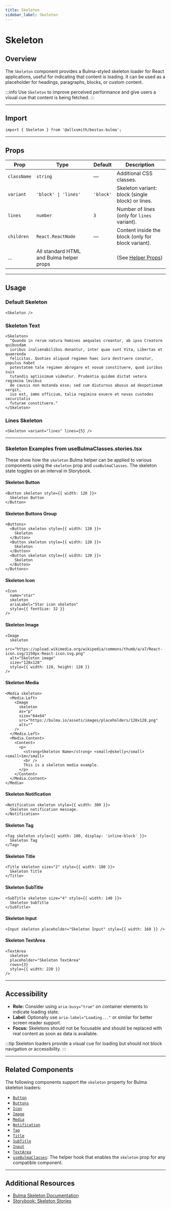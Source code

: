 ```yaml
---
title: Skeleton
sidebar_label: Skeleton
---
```


# Skeleton

## Overview

The `Skeleton` component provides a Bulma-styled skeleton loader for React applications, useful for indicating that content is loading. It can be used as a placeholder for headings, paragraphs, blocks, or custom content.

:::info
Use `Skeleton` to improve perceived performance and give users a visual cue that content is being fetched.
:::

---

## Import

```tsx
import { Skeleton } from '@allxsmith/bestax-bulma';
```

---

## Props

| Prop        | Type                                     | Default   | Description                                        |
| ----------- | ---------------------------------------- | --------- | -------------------------------------------------- |
| `className` | `string`                                 | —         | Additional CSS classes.                            |
| `variant`   | `'block' \| 'lines'`                     | `'block'` | Skeleton variant: block (single block) or lines.   |
| `lines`     | `number`                                 | `3`       | Number of lines (only for `lines` variant).        |
| `children`  | `React.ReactNode`                        | —         | Content inside the block (only for block variant). |
| ...         | All standard HTML and Bulma helper props |           | (See [Helper Props](../helpers/usebulmaclasses))   |

---

## Usage

### Default Skeleton

```tsx live
<Skeleton />
```

### Skeleton Text

```tsx live
<Skeleton>
  "Quando in rerum natura homines aequales creantur, ab ipso Creatore quibusdam
  iuribus inalienabilibus donantur, inter quae sunt Vita, Libertas et quaerenda
  felicitas. Quoties aliquod regimen haec iura destruere conatur, populus habet
  potestatem tale regimen abrogare et novum constituere, quod iuribus suis
  tutandis aptissimum videatur. Prudentia quidem dictat vetera regimina levibus
  de causis non mutanda esse; sed cum diuturnus abusus ad despotismum vergit,
  ius est, immo officium, talia regimina exuere et novas custodes securitatis
  futurae constituere."
</Skeleton>
```

### Lines Skeleton

```tsx live
<Skeleton variant="lines" lines={5} />
```

---

### Skeleton Examples from useBulmaClasses.stories.tsx

These show how the `skeleton` Bulma helper can be applied to various components using the `skeleton` prop and `useBulmaClasses`. The skeleton state toggles on an interval in Storybook.

#### Skeleton Button

```tsx live
<Button skeleton style={{ width: 120 }}>
  Skeleton Button
</Button>
```

#### Skeleton Buttons Group

```tsx live
<Buttons>
  <Button skeleton style={{ width: 120 }}>
    Skeleton
  </Button>
  <Button skeleton style={{ width: 120 }}>
    Skeleton
  </Button>
  <Button skeleton style={{ width: 120 }}>
    Skeleton
  </Button>
</Buttons>
```

#### Skeleton Icon

```tsx live
<Icon
  name="star"
  skeleton
  ariaLabel="Star icon skeleton"
  style={{ fontSize: 32 }}
/>
```

#### Skeleton Image

```tsx live
<Image
  skeleton
  src="https://upload.wikimedia.org/wikipedia/commons/thumb/a/a7/React-icon.svg/1150px-React-icon.svg.png"
  alt="Skeleton image"
  size="128x128"
  style={{ width: 128, height: 128 }}
/>
```

#### Skeleton Media

```tsx live
<Media skeleton>
  <Media.Left>
    <Image
      skeleton
      as="p"
      size="64x64"
      src="https://bulma.io/assets/images/placeholders/128x128.png"
      alt=""
    />
  </Media.Left>
  <Media.Content>
    <Content>
      <p>
        <strong>Skeleton Name</strong> <small>@skelly</small> <small>1m</small>
        <br />
        This is a skeleton media example.
      </p>
    </Content>
  </Media.Content>
</Media>
```

#### Skeleton Notification

```tsx live
<Notification skeleton style={{ width: 300 }}>
  Skeleton notification message.
</Notification>
```

#### Skeleton Tag

```tsx live
<Tag skeleton style={{ width: 100, display: 'inline-block' }}>
  Skeleton Tag
</Tag>
```

#### Skeleton Title

```tsx live
<Title skeleton size="2" style={{ width: 180 }}>
  Skeleton Title
</Title>
```

#### Skeleton SubTitle

```tsx live
<SubTitle skeleton size="4" style={{ width: 140 }}>
  Skeleton SubTitle
</SubTitle>
```

#### Skeleton Input

```tsx live
<Input skeleton placeholder="Skeleton Input" style={{ width: 160 }} />
```

#### Skeleton TextArea

```tsx live
<TextArea
  skeleton
  placeholder="Skeleton TextArea"
  rows={3}
  style={{ width: 220 }}
/>
```

---

## Accessibility

- **Role:** Consider using `aria-busy="true"` on container elements to indicate loading state.
- **Label:** Optionally use `aria-label="Loading..."` or similar for better screen reader support.
- **Focus:** Skeletons should not be focusable and should be replaced with real content as soon as data is available.

:::tip
Skeleton loaders provide a visual cue for loading but should not block navigation or accessibility.
:::

---

## Related Components

The following components support the `skeleton` property for Bulma skeleton loaders:

- [`Button`](./button.md)
- [`Buttons`](./buttons.md)
- [`Icon`](./icon.md)
- [`Image`](./image.md)
- [`Media`](../layout/media.md)
- [`Notification`](./notification.md)
- [`Tag`](./tag.md)
- [`Title`](./title.md)
- [`SubTitle`](./subtitle.md)
- [`Input`](../form/input.md)
- [`TextArea`](../form/textarea.md)
- [`useBulmaClasses`](../helpers/usebulmaclasses.md): The helper hook that enables the `skeleton` prop for any compatible component.

---

## Additional Resources

- [Bulma Skeleton Documentation](https://bulma.io/documentation/features/skeletons/)
- [Storybook: Skeleton Stories](https://bestax.cc/storybook/?path=/story/elements-skeleton--default)
